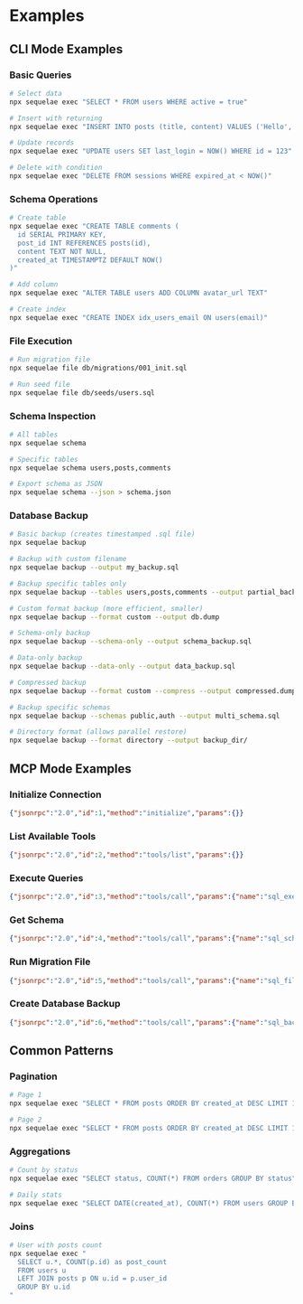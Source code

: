 # Examples

## CLI Mode Examples

### Basic Queries
```bash
# Select data
npx sequelae exec "SELECT * FROM users WHERE active = true"

# Insert with returning
npx sequelae exec "INSERT INTO posts (title, content) VALUES ('Hello', 'World') RETURNING id"

# Update records
npx sequelae exec "UPDATE users SET last_login = NOW() WHERE id = 123"

# Delete with condition
npx sequelae exec "DELETE FROM sessions WHERE expired_at < NOW()"
```

### Schema Operations
```bash
# Create table
npx sequelae exec "CREATE TABLE comments (
  id SERIAL PRIMARY KEY,
  post_id INT REFERENCES posts(id),
  content TEXT NOT NULL,
  created_at TIMESTAMPTZ DEFAULT NOW()
)"

# Add column
npx sequelae exec "ALTER TABLE users ADD COLUMN avatar_url TEXT"

# Create index
npx sequelae exec "CREATE INDEX idx_users_email ON users(email)"
```

### File Execution
```bash
# Run migration file
npx sequelae file db/migrations/001_init.sql

# Run seed file
npx sequelae file db/seeds/users.sql
```

### Schema Inspection
```bash
# All tables
npx sequelae schema

# Specific tables
npx sequelae schema users,posts,comments

# Export schema as JSON
npx sequelae schema --json > schema.json
```

### Database Backup
```bash
# Basic backup (creates timestamped .sql file)
npx sequelae backup

# Backup with custom filename
npx sequelae backup --output my_backup.sql

# Backup specific tables only
npx sequelae backup --tables users,posts,comments --output partial_backup.sql

# Custom format backup (more efficient, smaller)
npx sequelae backup --format custom --output db.dump

# Schema-only backup
npx sequelae backup --schema-only --output schema_backup.sql

# Data-only backup
npx sequelae backup --data-only --output data_backup.sql

# Compressed backup
npx sequelae backup --format custom --compress --output compressed.dump

# Backup specific schemas
npx sequelae backup --schemas public,auth --output multi_schema.sql

# Directory format (allows parallel restore)
npx sequelae backup --format directory --output backup_dir/
```

## MCP Mode Examples

### Initialize Connection
```json
{"jsonrpc":"2.0","id":1,"method":"initialize","params":{}}
```

### List Available Tools
```json
{"jsonrpc":"2.0","id":2,"method":"tools/list","params":{}}
```

### Execute Queries
```json
{"jsonrpc":"2.0","id":3,"method":"tools/call","params":{"name":"sql_exec","arguments":{"query":"SELECT id, email FROM users LIMIT 5"}}}
```

### Get Schema
```json
{"jsonrpc":"2.0","id":4,"method":"tools/call","params":{"name":"sql_schema","arguments":{"tables":["users"]}}}
```

### Run Migration File
```json
{"jsonrpc":"2.0","id":5,"method":"tools/call","params":{"name":"sql_file","arguments":{"filepath":"migrations/001.sql"}}}
```

### Create Database Backup
```json
{"jsonrpc":"2.0","id":6,"method":"tools/call","params":{"name":"sql_backup","arguments":{"format":"custom","compress":true,"outputPath":"backup.dump"}}}
```

## Common Patterns

### Pagination
```bash
# Page 1
npx sequelae exec "SELECT * FROM posts ORDER BY created_at DESC LIMIT 10 OFFSET 0"

# Page 2
npx sequelae exec "SELECT * FROM posts ORDER BY created_at DESC LIMIT 10 OFFSET 10"
```

### Aggregations
```bash
# Count by status
npx sequelae exec "SELECT status, COUNT(*) FROM orders GROUP BY status"

# Daily stats
npx sequelae exec "SELECT DATE(created_at), COUNT(*) FROM users GROUP BY DATE(created_at) ORDER BY 1 DESC LIMIT 7"
```

### Joins
```bash
# User with posts count
npx sequelae exec "
  SELECT u.*, COUNT(p.id) as post_count
  FROM users u
  LEFT JOIN posts p ON u.id = p.user_id
  GROUP BY u.id
"
```